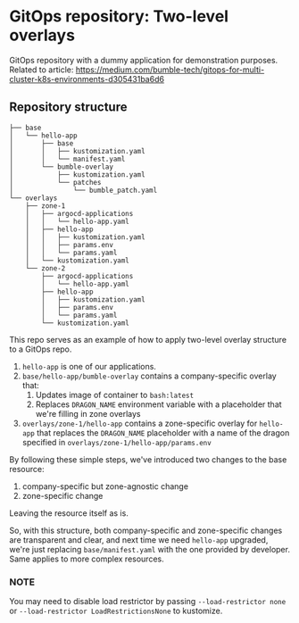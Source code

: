 # GitOps repository: Two-level overlays

GitOps repository with a dummy application for demonstration purposes. Related to article: https://medium.com/bumble-tech/gitops-for-multi-cluster-k8s-environments-d305431ba6d6

## Repository structure
```shell
├── base
│   └── hello-app
│       ├── base
│       │   ├── kustomization.yaml
│       │   └── manifest.yaml
│       └── bumble-overlay
│           ├── kustomization.yaml
│           └── patches
│               └── bumble_patch.yaml
└── overlays
    ├── zone-1
    │   ├── argocd-applications
    │   │   └── hello-app.yaml
    │   ├── hello-app
    │   │   ├── kustomization.yaml
    │   │   ├── params.env
    │   │   └── params.yaml
    │   └── kustomization.yaml
    └── zone-2
        ├── argocd-applications
        │   └── hello-app.yaml
        ├── hello-app
        │   ├── kustomization.yaml
        │   ├── params.env
        │   └── params.yaml
        └── kustomization.yaml
```

This repo serves as an example of how to apply two-level overlay structure to a GitOps repo. 

1. `hello-app` is one of our applications. 
2. `base/hello-app/bumble-overlay` contains a company-specific overlay that: 
   1. Updates image of container to `bash:latest`
   2. Replaces `DRAGON_NAME` environment variable with a placeholder that we're filling in zone overlays
3. `overlays/zone-1/hello-app` contains a zone-specific overlay for `hello-app` that replaces the `DRAGON_NAME` placeholder with a name of the dragon specified in `overlays/zone-1/hello-app/params.env`

By following these simple steps, we've introduced two changes to the base resource:
1. company-specific but zone-agnostic change
2. zone-specific change

Leaving the resource itself as is. 

So, with this structure, both company-specific and zone-specific changes are transparent and clear, and next time we need `hello-app` upgraded, we're just replacing `base/manifest.yaml` with the one provided by developer. Same applies to more complex resources.


### NOTE
You may need to disable load restrictor by passing `--load-restrictor none` or `--load-restrictor LoadRestrictionsNone` to kustomize. 
